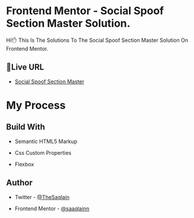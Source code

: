 # Frontend Mentor - Social Spoof Section Master Solution.

Hi!✋ This Is The Solutions To The Social Spoof Section Master Solution On Frontend Mentor.

##  🚀Live URL

 - [Social Spoof Section Master](https://saaqlainn.github.io/FrontEnd-Tasks/social-spoof-section%20master)


# My Process

## Build With

- Semantic HTML5 Markup

- Css Custom Properties

- Flexbox


## Author

- Twitter - [@TheSaqlain](https://twitter.com/TheSaqlain)

- Frontend Mentor - [@saaqlainn](https://www.frontendmentor.io/home)
